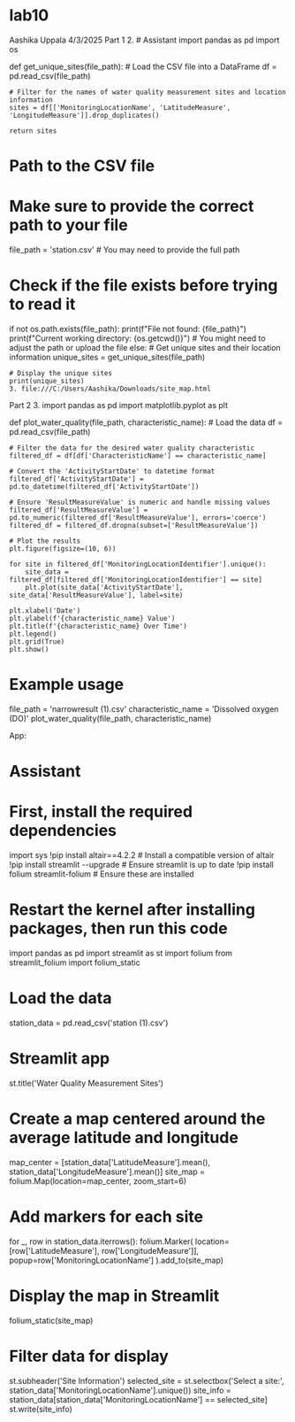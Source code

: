 # lab10

Aashika Uppala
4/3/2025
Part 1
2. # Assistant
import pandas as pd
import os

def get_unique_sites(file_path):
    # Load the CSV file into a DataFrame
    df = pd.read_csv(file_path)
    
    # Filter for the names of water quality measurement sites and location information
    sites = df[['MonitoringLocationName', 'LatitudeMeasure', 'LongitudeMeasure']].drop_duplicates()
    
    return sites

# Path to the CSV file
# Make sure to provide the correct path to your file
file_path = 'station.csv'  # You may need to provide the full path

# Check if the file exists before trying to read it
if not os.path.exists(file_path):
    print(f"File not found: {file_path}")
    print(f"Current working directory: {os.getcwd()}")
    # You might need to adjust the path or upload the file
else:
    # Get unique sites and their location information
    unique_sites = get_unique_sites(file_path)
    
    # Display the unique sites
    print(unique_sites)
    3. file:///C:/Users/Aashika/Downloads/site_map.html
    
  Part 2
  3. 
  import pandas as pd
import matplotlib.pyplot as plt

def plot_water_quality(file_path, characteristic_name):
    # Load the data
    df = pd.read_csv(file_path)

    # Filter the data for the desired water quality characteristic
    filtered_df = df[df['CharacteristicName'] == characteristic_name]

    # Convert the 'ActivityStartDate' to datetime format
    filtered_df['ActivityStartDate'] = pd.to_datetime(filtered_df['ActivityStartDate'])

    # Ensure 'ResultMeasureValue' is numeric and handle missing values
    filtered_df['ResultMeasureValue'] = pd.to_numeric(filtered_df['ResultMeasureValue'], errors='coerce')
    filtered_df = filtered_df.dropna(subset=['ResultMeasureValue'])

    # Plot the results
    plt.figure(figsize=(10, 6))
    
    for site in filtered_df['MonitoringLocationIdentifier'].unique():
        site_data = filtered_df[filtered_df['MonitoringLocationIdentifier'] == site]
        plt.plot(site_data['ActivityStartDate'], site_data['ResultMeasureValue'], label=site)

    plt.xlabel('Date')
    plt.ylabel(f'{characteristic_name} Value')
    plt.title(f'{characteristic_name} Over Time')
    plt.legend()
    plt.grid(True)
    plt.show()

# Example usage
file_path = 'narrowresult (1).csv'
characteristic_name = 'Dissolved oxygen (DO)'
plot_water_quality(file_path, characteristic_name)

App:
# Assistant
# First, install the required dependencies
import sys
!pip install altair==4.2.2  # Install a compatible version of altair
!pip install streamlit --upgrade  # Ensure streamlit is up to date
!pip install folium streamlit-folium  # Ensure these are installed

# Restart the kernel after installing packages, then run this code
import pandas as pd
import streamlit as st
import folium
from streamlit_folium import folium_static

# Load the data
station_data = pd.read_csv('station (1).csv')

# Streamlit app
st.title('Water Quality Measurement Sites')

# Create a map centered around the average latitude and longitude
map_center = [station_data['LatitudeMeasure'].mean(), station_data['LongitudeMeasure'].mean()]
site_map = folium.Map(location=map_center, zoom_start=6)
# Add markers for each site
for _, row in station_data.iterrows():
    folium.Marker(
        location=[row['LatitudeMeasure'], row['LongitudeMeasure']],
        popup=row['MonitoringLocationName']
    ).add_to(site_map)

# Display the map in Streamlit
folium_static(site_map)

# Filter data for display
st.subheader('Site Information')
selected_site = st.selectbox('Select a site:', station_data['MonitoringLocationName'].unique())
site_info = station_data[station_data['MonitoringLocationName'] == selected_site]
st.write(site_info)
